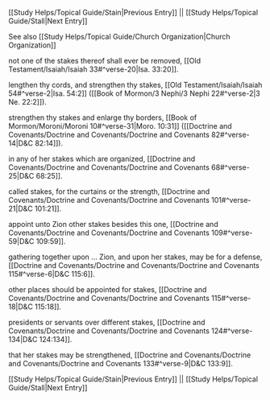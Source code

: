 [[Study Helps/Topical Guide/Stain|Previous Entry]]  ||  [[Study Helps/Topical Guide/Stall|Next Entry]]

 See also [[Study Helps/Topical Guide/Church Organization|Church Organization]]

 not one of the stakes thereof shall ever be removed, [[Old Testament/Isaiah/Isaiah 33#^verse-20|Isa. 33:20]].

 lengthen thy cords, and strengthen thy stakes, [[Old Testament/Isaiah/Isaiah 54#^verse-2|Isa. 54:2]] ([[Book of Mormon/3 Nephi/3 Nephi 22#^verse-2|3 Ne. 22:2]]).

 strengthen thy stakes and enlarge thy borders, [[Book of Mormon/Moroni/Moroni 10#^verse-31|Moro. 10:31]] ([[Doctrine and Covenants/Doctrine and Covenants/Doctrine and Covenants 82#^verse-14|D&C 82:14]]).

 in any of her stakes which are organized, [[Doctrine and Covenants/Doctrine and Covenants/Doctrine and Covenants 68#^verse-25|D&C 68:25]].

 called stakes, for the curtains or the strength, [[Doctrine and Covenants/Doctrine and Covenants/Doctrine and Covenants 101#^verse-21|D&C 101:21]].

 appoint unto Zion other stakes besides this one, [[Doctrine and Covenants/Doctrine and Covenants/Doctrine and Covenants 109#^verse-59|D&C 109:59]].

 gathering together upon ... Zion, and upon her stakes, may be for a defense, [[Doctrine and Covenants/Doctrine and Covenants/Doctrine and Covenants 115#^verse-6|D&C 115:6]].

 other places should be appointed for stakes, [[Doctrine and Covenants/Doctrine and Covenants/Doctrine and Covenants 115#^verse-18|D&C 115:18]].

 presidents or servants over different stakes, [[Doctrine and Covenants/Doctrine and Covenants/Doctrine and Covenants 124#^verse-134|D&C 124:134]].

 that her stakes may be strengthened, [[Doctrine and Covenants/Doctrine and Covenants/Doctrine and Covenants 133#^verse-9|D&C 133:9]].

[[Study Helps/Topical Guide/Stain|Previous Entry]]  ||  [[Study Helps/Topical Guide/Stall|Next Entry]]